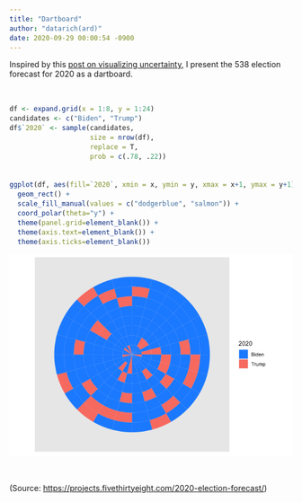 ```yaml
---
title: "Dartboard"
author: "datarich(ard)"
date: 2020-09-29 00:00:54 -0900
---
```


Inspired by this [post on visualizing
uncertainty](https://magazine.northwestern.edu/exclusives/understanding-uncertainty/),
I present the 538 election forecast for 2020 as a dartboard.

<br>

``` r
df <- expand.grid(x = 1:8, y = 1:24)
candidates <- c("Biden", "Trump")
df$`2020` <- sample(candidates, 
                    size = nrow(df), 
                    replace = T,
                    prob = c(.78, .22))


ggplot(df, aes(fill=`2020`, xmin = x, ymin = y, xmax = x+1, ymax = y+1)) +
  geom_rect() +
  scale_fill_manual(values = c("dodgerblue", "salmon")) +
  coord_polar(theta="y") +
  theme(panel.grid=element_blank()) +
  theme(axis.text=element_blank()) +
  theme(axis.ticks=element_blank())
```

![dartboard](https://raw.githubusercontent.com/datarichard/datarichard.github.io/master/assets/dartboard-1.png)<!-- -->

<br>

(Source: https://projects.fivethirtyeight.com/2020-election-forecast/)

<br>
